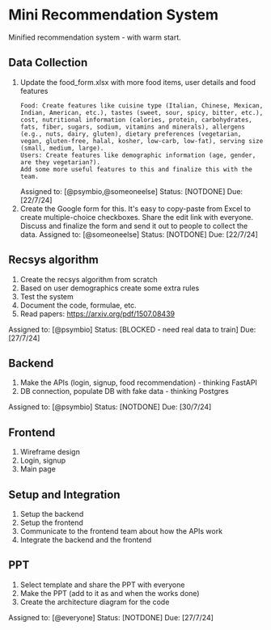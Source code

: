 # Mini Recommendation System

Minified recommendation system - with warm start.

## Data Collection
1. Update the food_form.xlsx with more food items, user details and food features 
    ```
    Food: Create features like cuisine type (Italian, Chinese, Mexican, Indian, American, etc.), tastes (sweet, sour, spicy, bitter, etc.), cost, nutritional information (calories, protein, carbohydrates, fats, fiber, sugars, sodium, vitamins and minerals), allergens (e.g., nuts, dairy, gluten), dietary preferences (vegetarian, vegan, gluten-free, halal, kosher, low-carb, low-fat), serving size (small, medium, large).
    Users: Create features like demographic information (age, gender, are they vegetarian?).
    Add some more useful features to this and finalize this with the team.
    ```
    Assigned to: [@psymbio,@someoneelse]
    Status: [NOTDONE]
    Due: [22/7/24]
2. Create the Google form for this. It's easy to copy-paste from Excel to create multiple-choice checkboxes. Share the edit link with everyone. Discuss and finalize the form and send it out to people to collect the data.
    Assigned to: [@someoneelse]
    Status: [NOTDONE]
    Due: [22/7/24]

## Recsys algorithm

1. Create the recsys algorithm from scratch
2. Based on user demographics create some extra rules
3. Test the system
4. Document the code, formulae, etc.
5. Read papers: https://arxiv.org/pdf/1507.08439

Assigned to: [@psymbio]
Status: [BLOCKED - need real data to train]
Due: [27/7/24]

## Backend

1. Make the APIs (login, signup, food recommendation) - thinking FastAPI
2. DB connection, populate DB with fake data - thinking Postgres

Assigned to: [@psymbio]
Status: [NOTDONE]
Due: [30/7/24]

## Frontend

1. Wireframe design
2. Login, signup
3. Main page

## Setup and Integration

1. Setup the backend
2. Setup the frontend
3. Communicate to the frontend team about how the APIs work
4. Integrate the backend and the frontend

## PPT

1. Select template and share the PPT with everyone
2. Make the PPT (add to it as and when the works done)
3. Create the architecture diagram for the code

Assigned to: [@everyone]
Status: [NOTDONE]
Due: [27/7/24]
